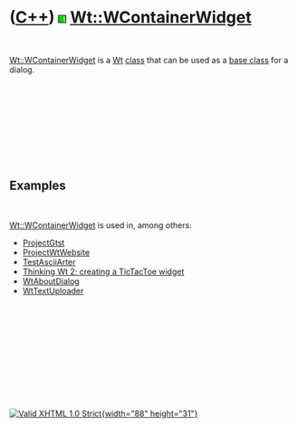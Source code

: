 



 

 

 

 

 

([C++](Cpp.htm)) ![Wt](PicWt.png) [Wt::WContainerWidget](CppWContainerWidget.htm)
=================================================================================

 

[Wt::WContainerWidget](CppWContainerWidget.htm) is a [Wt](CppWt.htm)
[class](CppClass.htm) that can be used as a [base
class](CppBaseClass.htm) for a dialog.

 

 

 

 

 

Examples
--------

 

[Wt::WContainerWidget](CppWContainerWidget.htm) is used in, among
others:

-   [ProjectGtst](ProjectGtst.htm)
-   [ProjectWtWebsite](ProjectWtWebsite.htm)
-   [TestAsciiArter](ToolTestAsciiArter.htm)
-   [Thinking Wt 2: creating a TicTacToe widget](CppThinkingWt2.htm)
-   [WtAboutDialog](CppWtAboutDialog.htm)
-   [WtTextUploader](CppWtTextUploader.htm)

 

 

 

 

 





 

[![Valid XHTML 1.0 Strict](valid-xhtml10.png){width="88"
height="31"}](http://validator.w3.org/check?uri=referer)

